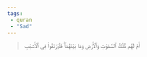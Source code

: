 ```yaml
---
tags: 
 - quran 
 - "Sad"
---
```


> أَمۡ لَهُم مُّلۡكُ ٱلسَّمَٰوَٰتِ وَٱلۡأَرۡضِ وَمَا بَيۡنَهُمَاۖ فَلۡيَرۡتَقُواْ فِي ٱلۡأَسۡبَٰبِ
